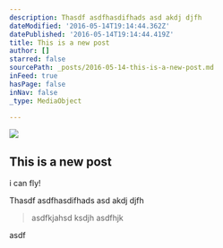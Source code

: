 ```yaml
---
description: Thasdf asdfhasdifhads asd akdj djfh
dateModified: '2016-05-14T19:14:44.362Z'
datePublished: '2016-05-14T19:14:44.419Z'
title: This is a new post
author: []
starred: false
sourcePath: _posts/2016-05-14-this-is-a-new-post.md
inFeed: true
hasPage: false
inNav: false
_type: MediaObject

---
```

<article style=""><img src="https://the-grid-user-content.s3-us-west-2.amazonaws.com/8f2998d8-8410-4d59-8b34-b76281fbd26e.jpg" /><h1>This is a new post</h1><p>i can fly!</p></article>

Thasdf asdfhasdifhads asd akdj djfh

> asdfkjahsd ksdjh asdfhjk

asdf